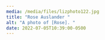```yaml
---
media: /media/files/lizphoto122.jpg
title: "Rose Auslander "
alt: "A photo of [Rose]. "
date: 2022-07-05T10:39:00-0500
---
```

